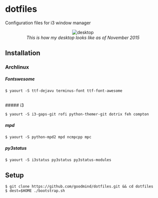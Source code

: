 dotfiles
========

Configuration files for i3 window manager

<p align="center">
<img src="https://cloud.githubusercontent.com/assets/3275424/11303687/f2760262-8fc5-11e5-90cd-a30d7a367644.png" alt="desktop" />
<br/>
<i>This is how my desktop looks like as of November 2015</i>
</p>

Installation
------------

### Archlinux

##### Fontswesome
    
    $ yaourt -S ttf-dejavu terminus-font ttf-font-awesome
<br/>
##### i3

    $ yaourt -S i3-gaps-git rofi python-themer-git dotrix feh compton
    
##### mpd
    
    $ yaourt -S python-mpd2 mpd ncmpcpp mpc
    
##### py3status
    
    $ yaourt -S i3status py3status py3status-modules

Setup
-----

    $ git clone https://github.com/goodmind/dotfiles.git && cd dotfiles
    $ dest=$HOME ./bootstrap.sh
